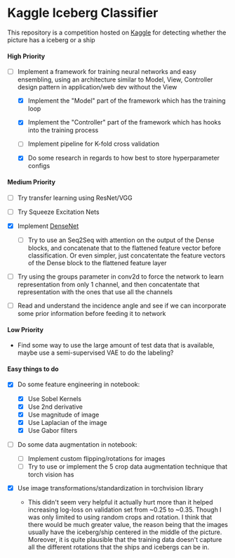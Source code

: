 # Kaggle Iceberg Classifier 

This repository is a competition hosted on [Kaggle](https://www.kaggle.com/c/statoil-iceberg-classifier-challenge) for 
detecting whether the picture has a iceberg or a ship

#### High Priority
    
- [ ] Implement a framework for training neural networks and easy ensembling, using an architecture similar to Model, 
        View, Controller design pattern in application/web dev without the View

    - [X] Implement the "Model" part of the framework which has the training loop
    - [X] Implement the "Controller" part of the framework which has hooks into the training process
    - [ ] Implement pipeline for K-fold cross validation
    - [X] Do some research in regards to how best to store hyperparameter configs


#### Medium Priority
- [ ] Try transfer learning using ResNet/VGG

- [ ] Try Squeeze Excitation Nets

 - [X] Implement [DenseNet](https://arxiv.org/pdf/1608.06993.pdf)
    - [ ] Try to use an Seq2Seq with attention on the output of the Dense blocks, and concatenate that to the 
    flattened feature vector before classification. Or even simpler, just concatentate the feature vectors of 
    the Dense block to the flattened feature layer
    
- [ ]  Try using the groups parameter in conv2d to force the network to learn representation from only 1 channel, and then 
concatentate that representation with the ones that use all the channels

- [ ] Read and understand the incidence angle and see if we can incorporate 
some prior information before feeding it to network


#### Low Priority
* Find some way to use the large amount of test data that is available, maybe use a semi-supervised VAE to do the 
labeling?

#### Easy things to do
- [X] Do some feature engineering in notebook:
    - [X] Use Sobel Kernels
    - [X] Use 2nd derivative
    - [X] Use magnitude of image
    - [X] Use Laplacian of the image
    - [X] Use Gabor filters
    
- [ ] Do some data augmentation in notebook:   
    - [ ] Implement custom flipping/rotations for images  
    - [ ] Try to use or implement the 5 crop data augmentation technique that torch vision has
    
- [X] Use image transformations/standardization in torchvision library

    * This didn't seem very helpful it actually hurt more than it helped increasing log-loss on validation set from ~0.25 
    to ~0.35. Though I was only limited to using random crops and rotation. I think that there 
    would be much greater value, the reason being that the images usually have the iceberg/ship centered in the middle
    of the picture. Moreover, it is quite plausible that the training data doesn't capture all the different rotations 
    that the ships and icebergs can be in.

